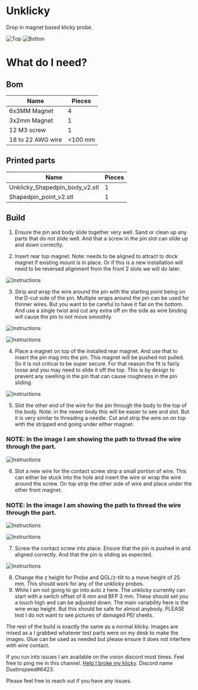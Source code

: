 # Unklicky

Drop in magnet based klicky probe. 

![Top](https://github.com/majarspeed/Unklicky/raw/main/pictures/topview.png "Top")
![Botton](https://github.com/majarspeed/Unklicky/raw/main/pictures/Bottomview.png "Bottom")



# What do I need?

## Bom
| Name | Pieces |
| ------ | ------ |
| 6x3MM Magnet | 4|
| 3x2mm Magnet | 1|
|12 M3 screw| 1|
|18 to 22 AWG wire| <100 mm|


## Printed parts
| Name | Pieces |
| ------ | ------ |
|Unklicky_Shapedpin_body_v2.stl | 1|
|Shapedpin_point_v2.stl| 1|

## Build

1. Ensure the pin and body slide together very well. Sand or clean up any parts that do not slide well. And that a screw in the pin slot can slide up and down correctly.  

2. Insert rear top magnet. Note: needs to be aligned to attract to dock magnet if existing mount is in place. Or if this is a new installation will need to be reversed alignment from the front 2 slots we will do later. 


 ![Instructions](https://github.com/majarspeed/Unklicky/raw/main/pictures/top_mag.jpg "Instructions")

3. Strip and wrap the wire around the pin with the starting point being on the D-cut side of the pin. Multiple wraps around the pin can be used for thinner wires. But you want to be careful to have it flat on the bottom. And use a single twist and cut any extra off on the side as wire binding will cause the pin to not move smoothly. 
 
![Instructions](https://github.com/majarspeed/Unklicky/raw/main/pictures/side%20wrap.jpg "Instructions")

![Instructions](https://github.com/majarspeed/Unklicky/raw/main/pictures/top_wrap.jpg "Instructions")

4. Place a magnet on top of the installed rear magnet. And use that to insert the pin mag into the pin. This magnet will be pushed not pulled. So it is not critical to be super secure. For that reason the fit is fairly loose and you may need to slide it off the top. This is by design to prevent any swelling in the pin that can cause roughness in the pin sliding. 

![Instructions](https://github.com/majarspeed/Unklicky/raw/main/pictures/mag_pin.jpg "Instructions")


5. Slot the other end of the wire for the pin through the body to the top of the body. Note: in the newer body this will be easier to see and slot. But it is very similar to threading a needle.  Cut and strip the wire on on top with the stripped end going under either magnet. 

### NOTE: In the image I am showing the path to thread the wire through the part. 


![Instructions](https://github.com/majarspeed/Unklicky/raw/main/pictures/bottom_thread_hole.jpg "Instructions")

6. Slot a new wire for the contact screw strip a small portion of wire. This can either be stuck into the hole and insert the wire or wrap the wire around the screw. On top strip the other side of wire and place under the other front magnet.

### NOTE: In the image I am showing the path to thread the wire through the part. 


![Instructions](https://github.com/majarspeed/Unklicky/raw/main/pictures/front_thread_hole.jpg "Instructions")

![Instructions](https://github.com/majarspeed/Unklicky/raw/main/pictures/top_wired.jpg "Instructions")

7. Screw the contact screw into place. Ensure that the pin is pushed in and aligned correctly. And that the pin is sliding as expected. 

![Instructions](https://github.com/majarspeed/Unklicky/raw/main/pictures/front_screw.jpg "Instructions")

8. Change the z height for Probe and QGL/z-tilt to a move height of 25 mm. This should work for any of the unklicky probes. 
9. While I am not going to go into auto z here. The unklicky currently can start with a switch offset of 6 mm and BFP 3 mm. These should set you a touch high and can be adjusted down. The main variability here is the wire wrap height. But this should be safe for almost anybody. PLEASE test I do not want to see pictures of damaged PEI sheets.


The rest of the build is exactly the same as a normal klicky. Images are mixed as a I grabbed whatever test parts were on my desk to make the images. 
Glue can be used as needed but please ensure it does not interfere with wire contact. 


If you run into issues I am available on the voron discord most times. Feel free to ping me in this channel.  [Help I broke my klicky](https://discord.com/channels/460117602945990666/969563854071799818). Discord name Dustinspeed#6423. 

Please feel free to reach out if you have any issues. 
